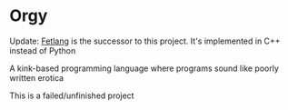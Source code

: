 # Orgy
Update: [Fetlang](https://github.com/Property404/fetlang) is the successor to this project. It's implemented in C++ instead of Python  


A kink-based programming language where programs sound like poorly written erotica  

This is a failed/unfinished project
